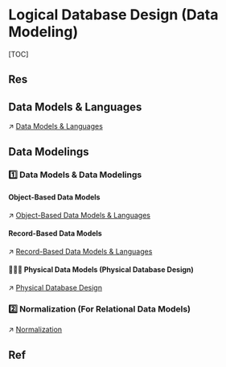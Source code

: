 # Logical Database Design (Data Modeling)

[TOC]



## Res



## Data Models & Languages
↗ [Data Models & Languages](../../../🗣️%20Data%20Models%20&%20Languages/Data%20Models%20&%20Languages.md)



## Data Modelings
### 1️⃣ Data Models & Data Modelings
#### Object-Based Data Models
↗ [Object-Based Data Models & Languages](../../../🗣️%20Data%20Models%20&%20Languages/Object-Based%20Data%20Models%20&%20Languages/Object-Based%20Data%20Models%20&%20Languages.md)


#### Record-Based Data Models
↗ [Record-Based Data Models & Languages](../../../🗣️%20Data%20Models%20&%20Languages/Record-Based%20Data%20Models%20&%20Languages/Record-Based%20Data%20Models%20&%20Languages.md)


#### 🧑🏿‍🏭 Physical Data Models (Physical Database Design)
↗ [Physical Database Design](../Physical%20Database%20Design/Physical%20Database%20Design.md)


### 2️⃣ Normalization (For Relational Data Models)
↗ [Normalization](../../../🗣️%20Data%20Models%20&%20Languages/Record-Based%20Data%20Models%20&%20Languages/Relational%20Data%20Models%20&%20Languages/Relational%20(Data)%20Models/Normalization/Normalization.md)





## Ref

